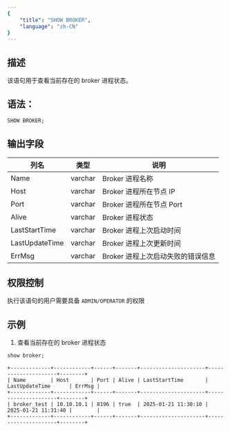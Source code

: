 ```yaml
---
{
    "title": "SHOW BROKER",
    "language": "zh-CN"
}
---
```


<!--
Licensed to the Apache Software Foundation (ASF) under one
or more contributor license agreements.  See the NOTICE file
distributed with this work for additional information
regarding copyright ownership.  The ASF licenses this file
to you under the Apache License, Version 2.0 (the
"License"); you may not use this file except in compliance
with the License.  You may obtain a copy of the License at

  http://www.apache.org/licenses/LICENSE-2.0

Unless required by applicable law or agreed to in writing,
software distributed under the License is distributed on an
"AS IS" BASIS, WITHOUT WARRANTIES OR CONDITIONS OF ANY
KIND, either express or implied.  See the License for the
specific language governing permissions and limitations
under the License.
-->




## 描述

该语句用于查看当前存在的 broker 进程状态。

## 语法：

```sql
SHOW BROKER;
```


## 输出字段
| 列名    | 类型 | 说明 |
 |-------|----|----|
| Name  | varchar | Broker 进程名称 |
| Host  | varchar | Broker 进程所在节点 IP |
| Port  | varchar | Broker 进程所在节点 Port |
| Alive | varchar | Broker 进程状态 |
| LastStartTime | varchar | Broker 进程上次启动时间 |
|LastUpdateTime | varchar | Broker 进程上次更新时间 |
|ErrMsg | varchar | Broker 进程上次启动失败的错误信息 |


## 权限控制
执行该语句的用户需要具备 `ADMIN/OPERATOR` 的权限

## 示例
1. 查看当前存在的 broker 进程状态
```sql
show broker;
```
```text
+-------------+------------+------+-------+---------------------+---------------------+--------+
| Name        | Host       | Port | Alive | LastStartTime       | LastUpdateTime      | ErrMsg |
+-------------+------------+------+-------+---------------------+---------------------+--------+
| broker_test | 10.10.10.1 | 8196 | true  | 2025-01-21 11:30:10 | 2025-01-21 11:31:40 |        |
+-------------+------------+------+-------+---------------------+---------------------+--------+
```

